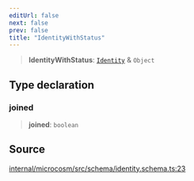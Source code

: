 ```yaml
---
editUrl: false
next: false
prev: false
title: "IdentityWithStatus"
---
```


> **IdentityWithStatus**: [`Identity`](Identity.md) & `Object`

## Type declaration

### joined

> **joined**: `boolean`

## Source

[internal/microcosm/src/schema/identity.schema.ts:23](https://github.com/nodenogg-in/alpha-p2p/blob/2cff8cc/internal/microcosm/src/schema/identity.schema.ts#L23)
